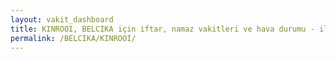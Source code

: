```yaml
---
layout: vakit_dashboard
title: KINROOI, BELCIKA için iftar, namaz vakitleri ve hava durumu - ilçe/eyalet seç
permalink: /BELCIKA/KINROOI/
---
```


<script type="text/javascript">
  var GLOBAL_COUNTRY = 'BELCIKA';
  var GLOBAL_CITY = 'KINROOI';
  var GLOBAL_STATE = '';
  var lat = 72;
  var lon = 21;
</script>
